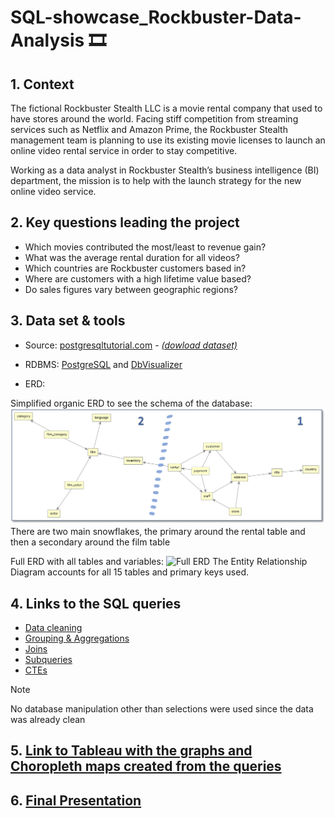 # SQL-showcase_Rockbuster-Data-Analysis :film_strip:

## 1. Context

The fictional Rockbuster Stealth LLC is a movie rental company that used to have stores around the world. Facing stiff competition from streaming services such as Netflix and Amazon Prime, the Rockbuster Stealth management team is planning to use its existing movie licenses to launch an online video rental service in order to stay competitive.

Working as a data analyst in Rockbuster Stealth’s business intelligence (BI) department, the mission is to help with the launch strategy for the new online video service.

## 2. Key questions leading the project

- Which movies contributed the most/least to revenue gain?
- What was the average rental duration for all videos?
- Which countries are Rockbuster customers based in?
- Where are customers with a high lifetime value based?
- Do sales figures vary between geographic regions?
 
## 3. Data set & tools

- Source: [postgresqltutorial.com](https://www.postgresqltutorial.com/) - *[(dowload dataset)](https://www.postgresqltutorial.com/wp-content/uploads/2019/05/dvdrental.zip)*

- RDBMS: [PostgreSQL](https://www.postgresql.org/) and [DbVisualizer](https://www.dbvis.com/)

- ERD:

Simplified organic ERD to see the schema of the database:
![Simplified organic ERD:](https://github.com/Mattdatacol/SQL-showcase_Rockbuster-Data-Analysis/blob/400f740a577129c7ecdbd7973538b36a76631f14/images/ERD-Rockbuster-Organic.png)
There are two main snowflakes, the primary around the rental table and then a secondary around the film table

Full ERD with all tables and variables:
![Full ERD](https://github.com/Mattdatacol/SQL-showcase_Rockbuster-Data-Analysis/blob/400f740a577129c7ecdbd7973538b36a76631f14/images/ERD%20Rockbuster.png)
The Entity Relationship Diagram accounts for all 15 tables and primary keys used.


## 4. Links to the SQL queries
- [Data cleaning](Queries/Data_cleaning.md)
- [Grouping & Aggregations](Queries/Grouping&aggregations.md)
- [Joins](Queries/Joins.md)
- [Subqueries](Queries/Subqueries.md)
- [CTEs](Queries/CTEs.md)
  
> [!NOTE]
> No database manipulation other than selections were used since the data was already clean


## 5. [Link to Tableau with the graphs and Choropleth maps created from the queries](https://public.tableau.com/views/3_10Rockbusterfinal/Story1?:language=fr-FR&:sid=&:redirect=auth&:display_count=n&:origin=viz_share_link)

## 6. [Final Presentation](https://github.com/Mattdatacol/SQL-showcase_Rockbuster-Data-Analysis/blob/774e724517fb7507a294633027a13fba3235eb79/Final_Presentation/Slide%20rockbuster.pdf)
